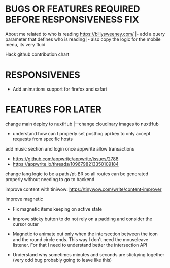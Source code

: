 # BUGS OR FEATURES REQUIRED BEFORE RESPONSIVENESS FIX

About me related to who is reading https://billysweeney.com/
|- add a query parameter that defines who is reading
|- also copy the logic for the mobile menu, its very fluid

Hack github contribution chart

# RESPONSIVENES

- Add animations support for firefox and safari

# FEATURES FOR LATER

change main deploy to nuxtHub
|--change cloudinary images to nuxtHub

- understand how can I properly set posthog api key to only accept requests from specific hosts

add music section and login once appwrite allow transactions

- https://github.com/appwrite/appwrite/issues/2788
- https://appwrite.io/threads/1096798213350109184

change lang logic to be a path /pt-BR so all routes can be generated properly without needing to go to backend

improve content with tiniwow: https://tinywow.com/write/content-improver

Improve magnetic

- Fix magnetic items keeping on active state
- improve sticky button to do not rely on a padding and consider the cursor outer
- Magnetic to animate out only when the intersection between the icon and the round circle ends. This way I don't need the mouseleave listener. For that I need to understand better the intersection API

- Understand why sometimes minutes and seconds are stickying together (very odd bug probably going to leave like this)
